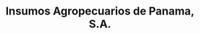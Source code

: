 ---
title: "Insumos Agropecuarios de Panama, S.A."
url: /la-chorrera/insumos-agropecuarios-de-panama-s-a/
shop: granja
---